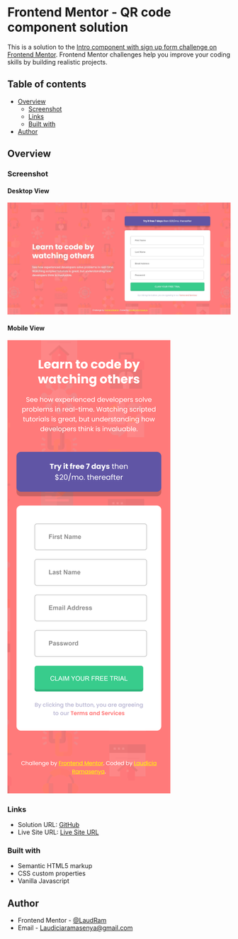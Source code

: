 # Frontend Mentor - QR code component solution

This is a solution to the [Intro component with sign up form challenge on Frontend Mentor](https://www.frontendmentor.io/challenges/intro-component-with-signup-form-5cf91bd49edda32581d28fd1). Frontend Mentor challenges help you improve your coding skills by building realistic projects. 

## Table of contents

- [Overview](#overview)
  - [Screenshot](#screenshot)
  - [Links](#links)
  - [Built with](#built-with)
- [Author](#author)

## Overview

### Screenshot

#### Desktop View

![](/images/Desktop_View.jpeg)

#### Mobile View

![](/images/Mobile_View.png)

### Links

- Solution URL: [GitHub](https://github.com/LaudRam/intro-component-with-signup-form)
- Live Site URL: [Live Site URL](https://intro-component-with-signup-form-iota-lake.vercel.app/)

### Built with

- Semantic HTML5 markup
- CSS custom properties
- Vanilla Javascript

## Author

- Frontend Mentor - [@LaudRam](https://www.frontendmentor.io/profile/LaudRam)
- Email - [Laudiciaramasenya@gmail.com](mailto:Laudiciaramasenya@gmail.com)
